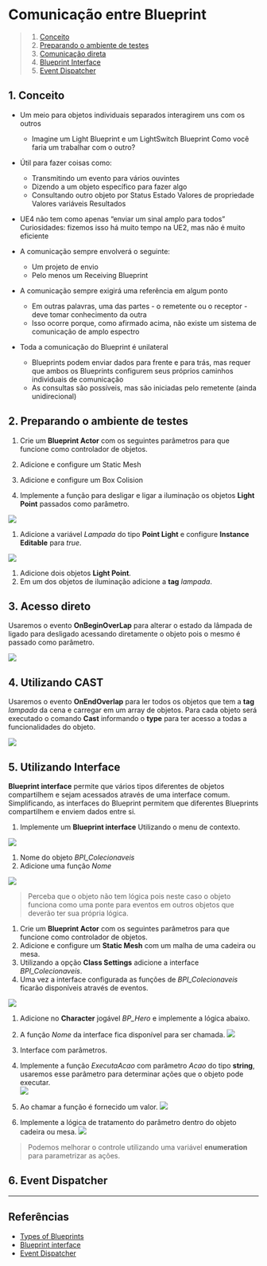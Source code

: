 # Comunicação entre Blueprint

> 1. [Conceito ](#1)  
> 1. [Preparando o ambiente de testes ](#1)  
> 1. [Comunicação direta ](#1)  
> 1. [Blueprint Interface](#2)  
> 1. [Event Dispatcher](#3)  

## 1. Conceito
- Um meio para objetos individuais separados interagirem uns com os outros
  - Imagine um Light Blueprint e um LightSwitch Blueprint
    Como você faria um trabalhar com o outro?

- Útil para fazer coisas como:
  - Transmitindo um evento para vários ouvintes
  - Dizendo a um objeto específico para fazer algo
  - Consultando outro objeto por
    Status
    Estado
    Valores de propriedade
    Valores variáveis
    Resultados
- UE4 não tem como apenas “enviar um sinal amplo para todos”
    Curiosidades: fizemos isso há muito tempo na UE2, mas não é muito eficiente
- A comunicação sempre envolverá o seguinte:
  - Um projeto de envio
  - Pelo menos um Receiving Blueprint
- A comunicação sempre exigirá uma referência em algum ponto
  - Em outras palavras, uma das partes - o remetente ou o receptor - deve tomar conhecimento da outra
  - Isso ocorre porque, como afirmado acima, não existe um sistema de comunicação de amplo espectro
- Toda a comunicação do Blueprint é unilateral
  - Blueprints podem enviar dados para frente e para trás, mas requer que ambos os Blueprints configurem seus próprios caminhos individuais de comunicação
  - As consultas são possíveis, mas são iniciadas pelo remetente (ainda unidirecional)    

## 2. Preparando o ambiente de testes
1. Crie um **Blueprint Actor** com os seguintes parâmetros para que funcione como controlador de objetos.
  1. Adicione e configure um Static Mesh
  1. Adicione e configure um Box Colision

1. Implemente a função para desligar e ligar a iluminação os objetos **Light Point** passados como parâmetro.  

![](../imagens/comunicacao/comunicacao1.png)    
1. Adicione a variável *Lampada* do tipo **Point Light** e configure **Instance Editable** para *true*.

![](../imagens/comunicacao/comunicacao2.png)      
1. Adicione dois objetos **Light Point**.
1. Em um dos objetos de iluminação adicione a **tag** *lampada*.


## 3. Acesso direto
Usaremos o evento **OnBeginOverLap** para alterar o estado da lâmpada de ligado para desligado acessando diretamente o objeto pois o mesmo é passado como parâmetro.  

![](../imagens/comunicacao/comunicacao3.png)      

## 4. Utilizando CAST
Usaremos o evento **OnEndOverlap** para ler todos os objetos que tem a **tag** *lampada* da cena e carregar em um array de objetos. Para cada objeto será executado o comando **Cast** informando o **type** para ter acesso a todas a funcionalidades do objeto.

![](../imagens/comunicacao/comunicacao4.png)      

## 5. Utilizando Interface
**Blueprint interface** permite que vários tipos diferentes de objetos compartilhem e sejam acessados através de uma interface comum. Simplificando, as interfaces do Blueprint permitem que diferentes Blueprints compartilhem e enviem dados entre si.
1. Implemente um **Blueprint interface** Utilizando o menu de contexto.

![](../imagens/comunicacao/comunicacao5.png)    
  1. Nome do objeto *BPI_Colecionaveis*
  1. Adicione uma função *Nome*

![](../imagens/comunicacao/comunicacao6.png)      

  > Perceba que o objeto não tem lógica pois neste caso o objeto funciona como uma ponte para eventos em outros objetos que deverão ter sua própria lógica.

1. Crie um **Blueprint Actor** com os seguintes parâmetros para que funcione como controlador de objetos.
  1. Adicione e configure um **Static Mesh** com um malha de uma cadeira ou mesa.
  1. Utilizando a opção **Class Settings** adicione a interface *BPI_Colecionaveis*.
  1. Uma vez a interface configurada as funções de  *BPI_Colecionaveis* ficarão disponíveis através de eventos.   

  ![](../imagens/comunicacao/comunicacao7.png)     

1. Adicione no **Character** jogável *BP_Hero* e implemente a lógica abaixo.   
  1. A função *Nome* da interface fica disponível para ser chamada.
  ![](../imagens/comunicacao/comunicacao8.png)     

1. Interface com parâmetros.
  1. Implemente a função *ExecutaAcao* com parâmetro *Acao* do tipo **string**, usaremos esse parâmetro para determinar ações que o objeto pode executar.  
  ![](../imagens/comunicacao/comunicacao9.png)   
  1. Ao chamar a função é fornecido um valor.
  ![](../imagens/comunicacao/comunicacao10.png)     
  1. Implemente a lógica de tratamento do parâmetro dentro do objeto cadeira ou mesa.
  ![](../imagens/comunicacao/comunicacao11.png)  
  > Podemos melhorar o controle utilizando uma variável **enumeration** para parametrizar as ações.   

## 6. Event Dispatcher



***
## Referências
- [Types of Blueprints](https://docs.unrealengine.com/en-US/ProgrammingAndScripting/Blueprints/UserGuide/Types/index.html)
- [Blueprint interface](https://docs.unrealengine.com/en-US/ProgrammingAndScripting/Blueprints/UserGuide/Types/Interface/index.html)
- [Event Dispatcher](https://docs.unrealengine.com/en-US/ProgrammingAndScripting/Blueprints/UserGuide/EventDispatcher/index.html)
